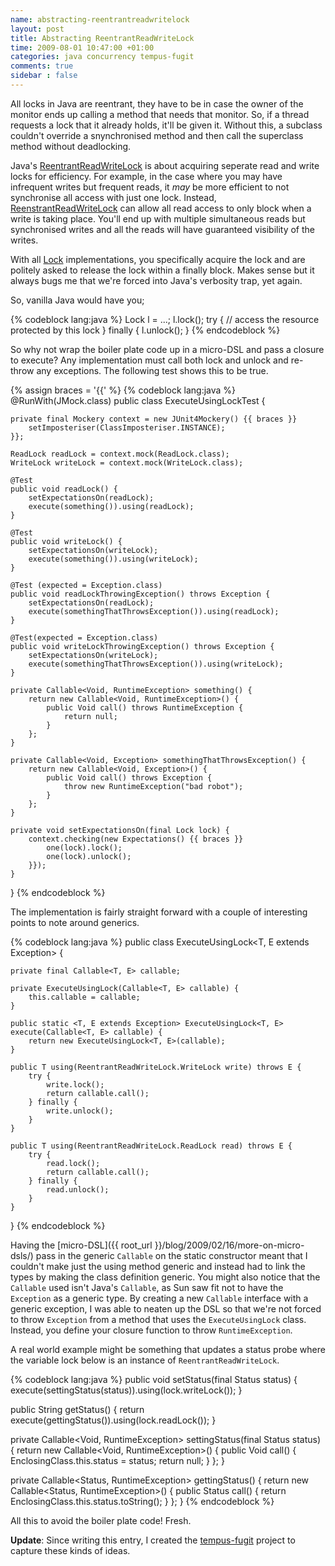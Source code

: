 ```yaml
---
name: abstracting-reentrantreadwritelock
layout: post
title: Abstracting ReentrantReadWriteLock
time: 2009-08-01 10:47:00 +01:00
categories: java concurrency tempus-fugit
comments: true
sidebar : false
---
```


All locks in Java are reentrant, they have to be in case the owner of the monitor ends up calling a method that needs that monitor. So, if a thread requests a lock that it already holds, it'll be given it. Without this, a subclass couldn't override a snynchronised method and then call the superclass method without deadlocking.
  
Java's [ReentrantReadWriteLock](http://java.sun.com/javase/6/docs/api/java/util/concurrent/locks/ReentrantReadWriteLock.html) is about acquiring seperate
read and write locks for efficiency. For example, in the case where you may
have infrequent writes but frequent reads, it _may_ be more efficient to not
synchronise all access with just one lock. Instead, [ReenstrantReadWriteLock](http://java.sun.com/javase/6/docs/api/java/util/concurrent/locks/ReentrantReadWriteLock.html) can allow all read access to only block when a write is taking
place. You'll end up with multiple simultaneous reads but synchronised writes
and all the reads will have guaranteed visibility of the writes.

With all [Lock](http://java.sun.com/javase/6/docs/api/java/util/concurrent/locks/Lock.html) implementations, you specifically acquire the lock and are
politely asked to release the lock within a finally block. Makes sense but it
always bugs me that we're forced into Java's verbosity trap, yet again.

  
So, vanilla Java would have you;


{% codeblock lang:java %}
Lock l = ...;
l.lock();
try {
    // access the resource protected by this lock
} finally {
    l.unlock();
}
{% endcodeblock %}


So why not wrap the boiler plate code up in a micro-DSL and pass a closure to execute? Any implementation must
call both lock and unlock and re-throw any exceptions. The following test shows this to be true.

<!-- more -->

{% assign braces = '{{' %}
{% codeblock lang:java %}
@RunWith(JMock.class)
public class ExecuteUsingLockTest {

    private final Mockery context = new JUnit4Mockery() {{ braces }}
        setImposteriser(ClassImposteriser.INSTANCE);
    }};

    ReadLock readLock = context.mock(ReadLock.class);
    WriteLock writeLock = context.mock(WriteLock.class);

    @Test
    public void readLock() {
        setExpectationsOn(readLock);
        execute(something()).using(readLock);
    }

    @Test
    public void writeLock() {
        setExpectationsOn(writeLock);
        execute(something()).using(writeLock);
    }

    @Test (expected = Exception.class)
    public void readLockThrowingException() throws Exception {
        setExpectationsOn(readLock);
        execute(somethingThatThrowsException()).using(readLock);
    }

    @Test(expected = Exception.class)
    public void writeLockThrowingException() throws Exception {
        setExpectationsOn(writeLock);
        execute(somethingThatThrowsException()).using(writeLock);
    }

    private Callable<Void, RuntimeException> something() {
        return new Callable<Void, RuntimeException>() {
            public Void call() throws RuntimeException {
                return null;
            }
        };
    }

    private Callable<Void, Exception> somethingThatThrowsException() {
        return new Callable<Void, Exception>() {
            public Void call() throws Exception {
                throw new RuntimeException("bad robot");
            }
        };
    }

    private void setExpectationsOn(final Lock lock) {
        context.checking(new Expectations() {{ braces }}
            one(lock).lock();
            one(lock).unlock();
        }});
    }
}
{% endcodeblock %}


The implementation is fairly straight forward with a couple of interesting
points to note around generics.

    
{% codeblock lang:java %}
public class ExecuteUsingLock<T, E extends Exception> {

    private final Callable<T, E> callable;

    private ExecuteUsingLock(Callable<T, E> callable) {
        this.callable = callable;
    }

    public static <T, E extends Exception> ExecuteUsingLock<T, E> execute(Callable<T, E> callable) {
        return new ExecuteUsingLock<T, E>(callable);
    }

    public T using(ReentrantReadWriteLock.WriteLock write) throws E {
        try {
            write.lock();
            return callable.call();
        } finally {
            write.unlock();
        }
    }

    public T using(ReentrantReadWriteLock.ReadLock read) throws E {
        try {
            read.lock();
            return callable.call();
        } finally {
            read.unlock();
        }
    }
}
{% endcodeblock %}


  
Having the [micro-DSL]({{ root_url }}/blog/2009/02/16/more-on-micro-dsls/) pass in the generic `Callable` on the static constructor meant that I
couldn't make just the using method generic and instead had to link the types
by making the class definition generic. You might also notice that the
`Callable` used isn't Java's `Callable`, as Sun saw fit not to have the `Exception`
as a generic type. By creating a new `Callable` interface with a generic exception, I was able to
neaten up the DSL so that we're not forced
to throw `Exception` from a method that uses the `ExecuteUsingLock` class. Instead, you define your closure
function to throw `RuntimeException`.

  
A real world example might be something that updates a status probe where the
variable lock below is an instance of `ReentrantReadWriteLock`.

    
{% codeblock lang:java %}
public void setStatus(final Status status) {
    execute(settingStatus(status)).using(lock.writeLock());
}

public String getStatus() {
    return execute(gettingStatus()).using(lock.readLock());
}

private Callable<Void, RuntimeException> settingStatus(final Status status) {
    return new Callable<Void, RuntimeException>() {
        public Void call() {
            EnclosingClass.this.status = status;
            return null;
        }
    };
}

private Callable<Status, RuntimeException> gettingStatus() {
    return new Callable<Status, RuntimeException>() {
        public Status call() {
            return EnclosingClass.this.status.toString();
        }
    };
}
{% endcodeblock %}


All this to avoid the boiler plate code! Fresh.

__Update__: Since writing this entry, I created the [tempus-fugit](http://tempusfugitlibrary.org/) project to
capture these kinds of ideas.

  


